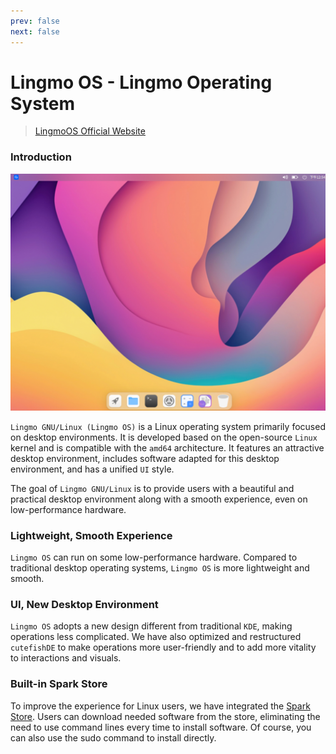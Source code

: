 ```yaml
---
prev: false
next: false
---
```


# Lingmo OS - Lingmo Operating System
> [LingmoOS Official Website](https://lingmo.org/)

### Introduction
![LingmoOS](/en/img/desktop.png)

`Lingmo GNU/Linux (Lingmo OS)` is a Linux operating system primarily focused on desktop environments. It is developed based on the open-source `Linux` kernel and is compatible with the `amd64` architecture. It features an attractive desktop environment, includes software adapted for this desktop environment, and has a unified `UI` style.

The goal of `Lingmo GNU/Linux` is to provide users with a beautiful and practical desktop environment along with a smooth experience, even on low-performance hardware.

### Lightweight, Smooth Experience
`Lingmo OS` can run on some low-performance hardware. Compared to traditional desktop operating systems, `Lingmo OS` is more lightweight and smooth.

### UI, New Desktop Environment
`Lingmo OS` adopts a new design different from traditional `KDE`, making operations less complicated. We have also optimized and restructured `cutefishDE` to make operations more user-friendly and to add more vitality to interactions and visuals.

### Built-in Spark Store
To improve the experience for Linux users, we have integrated the [Spark Store](https://gitee.com/deepin-community-store/spark-store/). Users can download needed software from the store, eliminating the need to use command lines every time to install software. Of course, you can also use the sudo command to install directly.